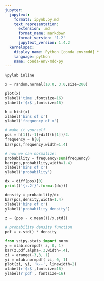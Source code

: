 ```yaml
---
jupyter:
  jupytext:
    formats: ipynb,py,md
    text_representation:
      extension: .md
      format_name: markdown
      format_version: '1.2'
      jupytext_version: 1.4.2
  kernelspec:
    display_name: Python [conda env:mdd] *
    language: python
    name: conda-env-mdd-py
---
```


```python jupyter={"outputs_hidden": false}
%pylab inline
```

```python jupyter={"outputs_hidden": false}
x = random.normal(10.0, 3.0,size=200)
```

```python jupyter={"outputs_hidden": false}
plot(x)
xlabel('time',fontsize=16)
ylabel(r'$x$',fontsize=16)
```

```python jupyter={"outputs_hidden": false}
h = hist(x)
xlabel('bins of x')
ylabel('frequency of x')
```

```python jupyter={"outputs_hidden": false}
# make it yourself
pos = h[1][:-1]+diff(h[1])/2.
frequency = h[0]
bar(pos,frequency,width=1.4)
```

```python jupyter={"outputs_hidden": false}
# now we can normalize:
probability = frequency/sum(frequency)
bar(pos,probability,width=1.4)
xlabel('bins of x')
ylabel('probability')
```

```python jupyter={"outputs_hidden": false}
dx = diff(pos)[0]
print(('{:.2f}'.format(dx)))
```

```python jupyter={"outputs_hidden": false}
density = probability/dx
bar(pos,density,width=1.4)
xlabel('bins of x')
ylabel('probability density')
```

```python jupyter={"outputs_hidden": true}
z = (pos - x.mean())/x.std()
```

```python jupyter={"outputs_hidden": true}
# probability density function 
pdf = x.std() * density
```

```python jupyter={"outputs_hidden": false}
from scipy.stats import norm
y = mlab.normpdf( z, 0, 1)
bar(z,pdf,alpha=.3,width=.4),
zi = arange(-3,3,.1)
yi = mlab.normpdf( zi, 0, 1)
plot(zi, yi, 'k--', linewidth=2)
xlabel(r'$z$',fontsize=16)
ylabel(r'pdf', fontsize=16)
```

```python jupyter={"outputs_hidden": false}

```

```python jupyter={"outputs_hidden": true}

```
